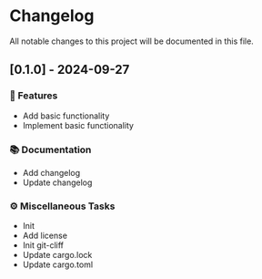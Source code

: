 # Changelog

All notable changes to this project will be documented in this file.

## [0.1.0] - 2024-09-27

### 🚀 Features

- Add basic functionality
- Implement basic functionality

### 📚 Documentation

- Add changelog
- Update changelog

### ⚙️ Miscellaneous Tasks

- Init
- Add license
- Init git-cliff
- Update cargo.lock
- Update cargo.toml

<!-- generated by git-cliff -->
